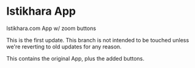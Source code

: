 # Istikhara App
Istikhara.com App w/ zoom buttons

This is the first update. This branch is not intended to be touched unless we're reverting to old updates for any reason.

This contains the original App, plus the added buttons.
